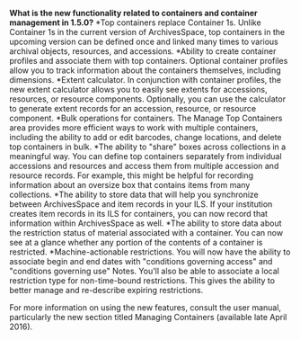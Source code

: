 **What is the new functionality related to containers and container management in 1.5.0?**
*Top containers replace Container 1s. Unlike Container 1s in the current version of ArchivesSpace, top containers in the upcoming version can be defined once and linked many times to various archival objects, resources, and accessions. 
*Ability to create container profiles and associate them with top containers. Optional container profiles allow you to track information about the containers themselves, including dimensions.
*Extent calculator. In conjunction with container profiles, the new extent calculator allows you to easily see extents for accessions, resources, or resource components. Optionally, you can use the calculator to generate extent records for an accession, resource, or resource component.
*Bulk operations for containers. The Manage Top Containers area provides more efficient ways to work with multiple containers, including the ability to add or edit barcodes, change locations, and delete top containers in bulk.
*The ability to "share" boxes across collections in a meaningful way. You can define top containers separately from individual accessions and resources and access them from multiple accession and resource records. For example, this might be helpful for recording information about an oversize box that contains items from many collections.
*The ability to store data that will help you synchronize between ArchivesSpace and item records in your ILS. If your institution creates item records in its ILS for containers, you can now record that information within ArchivesSpace as well.
*The ability to store data about the restriction status of material associated with a container. You can now see at a glance whether any portion of the contents of a container is restricted. 
*Machine-actionable restrictions. You will now have the ability to associate begin and end dates with "conditions governing access" and "conditions governing use" Notes. You'll also be able to associate a local restriction type for non-time-bound restrictions. This gives the ability to better manage and re-describe expiring restrictions.

For more information on using the new features, consult the user manual, particularly the new section titled Managing Containers (available late April 2016).

